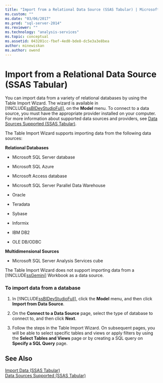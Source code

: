 ```yaml
---
title: "Import from a Relational Data Source (SSAS Tabular) | Microsoft Docs"
ms.custom: ""
ms.date: "03/06/2017"
ms.prod: "sql-server-2014"
ms.reviewer: ""
ms.technology: "analysis-services"
ms.topic: conceptual
ms.assetid: 043201cc-fbef-4ed0-bde8-dc5e3a3e8bea
author: minewiskan
ms.author: owend
---
```

# Import from a Relational Data Source (SSAS Tabular)
  You can import data from a variety of relational databases by using the Table Import Wizard. The wizard is available in [!INCLUDE[ssBIDevStudioFull](../includes/ssbidevstudiofull-md.md)], on the **Model** menu. To connect to a data source, you must have the appropriate provider installed on your computer. For more information about supported data sources and providers, see [Data Sources Supported &#40;SSAS Tabular&#41;](tabular-models/data-sources-supported-ssas-tabular.md).  
  
 The Table Import Wizard supports importing data from the following data sources:  
  
 **Relational Databases**  
  
-   Microsoft SQL Server database  
  
-   Microsoft SQL Azure  
  
-   Microsoft Access database  
  
-   Microsoft SQL Server Parallel Data Warehouse  
  
-   Oracle  
  
-   Teradata  
  
-   Sybase  
  
-   Informix  
  
-   IBM DB2  
  
-   OLE DB/ODBC  
  
 **Multidimensional Sources**  
  
-   Microsoft SQL Server Analysis Services cube  
  
 The Table Import Wizard does not support importing data from a [!INCLUDE[ssGemini](../includes/ssgemini-md.md)] Workbook as a data source.  
  
### To import data from a database  
  
1.  In [!INCLUDE[ssBIDevStudioFull](../includes/ssbidevstudiofull-md.md)], click the **Model** menu, and then click **Import from Data Source**.  
  
2.  On the **Connect to a Data Source** page, select the type of database to connect to, and then click **Next**.  
  
3.  Follow the steps in the Table Import Wizard. On subsequent pages, you will be able to select specific tables and views or apply filters by using the **Select Tables and Views** page or by creating a SQL query on **Specify a SQL Query** page.  
  
## See Also  
 [Import Data &#40;SSAS Tabular&#41;](import-data-ssas-tabular.md)   
 [Data Sources Supported &#40;SSAS Tabular&#41;](tabular-models/data-sources-supported-ssas-tabular.md)  
  
  
